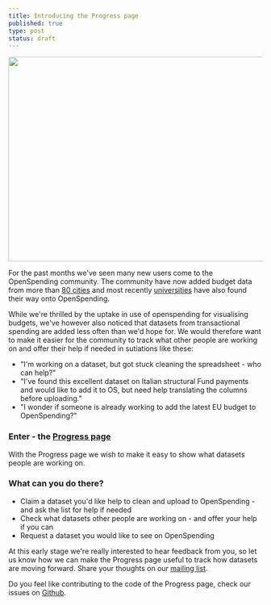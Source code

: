 ```yaml
---
title: Introducing the Progress page
published: true
type: post
status: draft
---
```


<img alt="" src="http://farm8.staticflickr.com/7287/8736993520_01ab3f689d_b_d.jpg" title="The Progress Panel" class="alignnone" width="640" height="406" />

For the past months we've seen many new users come to the OpenSpending community. The community have now added budget data from more than [80 cities](http://apps.openspending.org/maps/) and most recently [universities](http://openspending.org/ugr-spending) have also found their way onto OpenSpending.

While we're thrilled by the uptake in use of openspending for visualising budgets, we've however also noticed that datasets from transactional spending are added less often than we'd hope for. We would therefore want to make it easier for the community to track what other people are working on and offer their help if needed in sutiations like these:<br>
- "I'm working on a dataset, but got stuck cleaning the spreadsheet - who can help?"<br>
- "I've found this excellent dataset on Italian structural Fund payments and would like to add it to OS, but need help translating the columns before uploading."<br>
- "I wonder if someone is already working to add the latest EU budget to OpenSpending?"<br>

### Enter - the [Progress page](http://progress.openspending.org/) 
With the Progress page we wish to make it easy to show what datasets people are working on. 

### What can you do there?
- Claim a dataset you'd like help to clean and upload to OpenSpending - and ask the list for help if needed
- Check what datasets other people are working on - and offer your help if you can
- Request a dataset you would like to see on OpenSpending 

At this early stage we're really interested to hear feedback from you, so let us know how we can make the Progress page useful to track how datasets are moving forward. Share your thoughts on our [mailing list](http://lists.okfn.org/mailman/listinfo/openspending). 

Do you feel like contributing to the code of the Progress page, check our issues on [Github](https://github.com/openspending/dataprogress/issues). 

